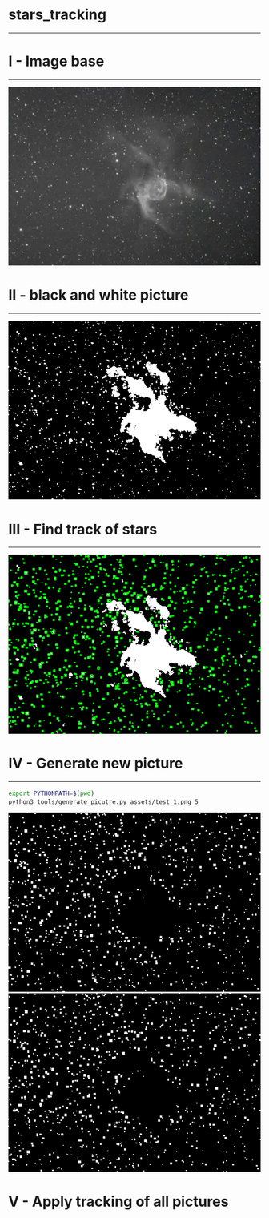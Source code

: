 # stars_tracking

---

# I - Image base

---

![](assets/test_1.png)

# II - black and white picture

---

![](assets/output_image_black_and_white.png)

# III - Find track of stars

---

![](assets/output_image_tracking.png)

# IV - Generate new picture

---

```bash
export PYTHONPATH=$(pwd)
python3 tools/generate_picutre.py assets/test_1.png 5
```

![](generate/picture_0.png)
![](generate/picture_1.png)

# V - Apply tracking of all pictures